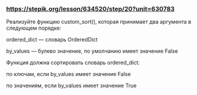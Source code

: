 ### https://stepik.org/lesson/634520/step/20?unit=630783

Реализуйте функцию custom_sort(), которая принимает два аргумента в следующем порядке:


ordered_dict — словарь OrderedDict

by_values — булево значение, по умолчанию имеет значение False


Функция должна сортировать словарь ordered_dict:


по ключам, если by_values имеет значение False

по значениям, если by_values имеет значение True
